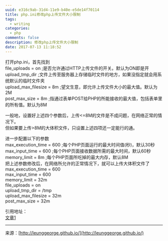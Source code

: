 ```yaml
---
uuid: e316c9ab-31d4-11e9-b40e-e5de14f70114
title: php.ini修改php上传文件大小限制
tags:
  - writing
categories:
  - php
comments: false
description: 修改php上传文件大小限制
date: 2017-07-13 11:18:52
---
```


打开php.ini，首先找到  
file_uploads = on ;是否允许通过HTTP上传文件的开关。默认为ON即是开  
upload_tmp_dir ;文件上传至服务器上存储临时文件的地方，如果没指定就会用系统默认的临时文件夹  
upload_max_filesize = 8m ;望文生意，即允许上传文件大小的最大值。默认为2M  
post_max_size = 8m ;指通过表单POST给PHP的所能接收的最大值，包括表单里的所有值。默认为8M  

一般地，设置好上述四个参数后，上传<=8M的文件是不成问题，在网络正常的情况下。  
但如果要上传>8M的大体积文件，只设置上述四项还一定能行的通。  

进一步配置以下的参数  
max_execution_time = 600 ;每个PHP页面运行的最大时间值(秒)，默认30秒  
max_input_time = 600 ;每个PHP页面接收数据所需的最大时间，默认60秒  
memory_limit = 8m ;每个PHP页面所吃掉的最大内存，默认8M  
把上述参数修改后，在网络所允许的正常情况下，就可以上传大体积文件了  
max_execution_time = 600  
max_input_time = 600  
memory_limit = 32m  
file_uploads = on  
upload_tmp_dir = /tmp  
upload_max_filesize = 32m  
post_max_size = 32m  



引用地址：  
[文章1](http://www.phpchina.com/blog-52440-181965.html)





---
<link rel="stylesheet" href="http://yandex.st/highlightjs/6.1/styles/default.min.css">
<script src="http://yandex.st/highlightjs/6.1/highlight.min.js"></script>
<script>
hljs.tabReplace = ' ';
hljs.initHighlightingOnLoad();
</script>


来源：[http://leunggeorge.github.io/](http://leunggeorge.github.io/)  
